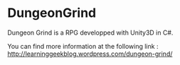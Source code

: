 DungeonGrind
============

Dungeon Grind is a RPG developped with Unity3D in C#.

You can find more information at the following link : 
http://learninggeekblog.wordpress.com/dungeon-grind/
